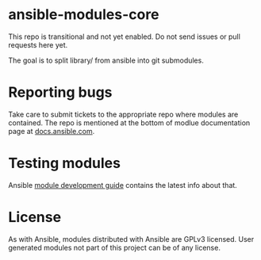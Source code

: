 ansible-modules-core
====================

This repo is transitional and not yet enabled.  Do not send issues or pull requests here yet.

The goal is to split library/ from ansible into git submodules. 

Reporting bugs
==============

Take care to submit tickets to the appropriate repo where modules are contained. The repo is mentioned at the bottom of modlue documentation page at [docs.ansible.com](http://docs.ansible.com/).

Testing modules
===============

Ansible [module development guide](http://docs.ansible.com/developing_modules.html#testing-modules) contains the latest info about that.

License
=======

As with Ansible, modules distributed with Ansible are GPLv3 licensed.  User generated modules not part of this project can be of any license.
